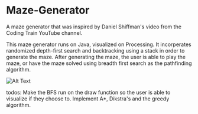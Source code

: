 # Maze-Generator
A maze generator that was inspired by Daniel Shiffman's video from the Coding Train YouTube channel.

This maze generator runs on Java, visualized on Processing. It incorperates randomized depth-first search and backtracking using a stack in order to generate the maze. After generating the maze, the user is able to play the maze, or have the maze solved using breadth first search as the pathfinding algorithm.

![Alt Text](https://i.imgur.com/qak8wSJ.gif)

todos:
Make the BFS run on the draw function so the user is able to visualize if they choose to.
Implement A*, Dikstra's and the greedy algorithm.
